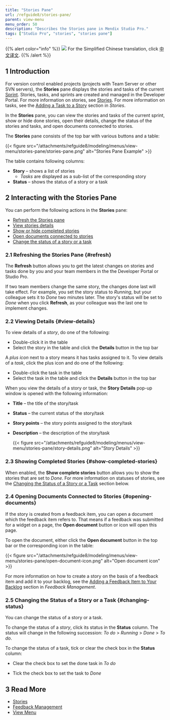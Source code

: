 ```yaml
---
title: "Stories Pane"
url: /refguide8/stories-pane/
parent: view-menu
menu_order: 50
description: "Describes the Stories pane in Mendix Studio Pro."
tags: ["Studio Pro", "stories", "stories pane"]
---
```


{{% alert color="info" %}}
<img src="attachments/chinese-translation/china.png" style="display: inline-block; margin: 0" /> For the Simplified Chinese translation, click [中文译文](https://cdn.mendix.tencent-cloud.com/documentation/refguide8/stories-pane.pdf).
{{% /alert %}}

## 1 Introduction 

For version control enabled projects (projects with Team Server or other SVN servers), the **Stories** pane displays the stories and tasks of the current [Sprint](/developerportal/collaborate/stories/). Stories, tasks, and sprints are created and managed in the Developer Portal. For more information on stories, see [Stories](/developerportal/collaborate/stories/). For more information on tasks, see the [Adding a Task to a Story](/developerportal/collaborate/stories/#adding-task) section in *Stories*. 

In the **Stories** pane, you can view the stories and tasks of the current sprint, show or hide done stories, open their details, change the status of the stories and tasks, and open documents connected to stories. 

The **Stories** pane consists of the top bar with various buttons and a table:

{{< figure src="/attachments/refguide8/modeling/menus/view-menu/stories-pane/stories-pane.png" alt="Stories Pane Example" >}}

The table contains following columns:

* **Story** – shows a list of stories   
  * *Tasks* are displayed as a sub-list of the corresponding story
* **Status** – shows the status of a story or a task 

## 2 Interacting with the Stories Pane

You can perform the following actions in the **Stories** pane:

* [Refresh the Stories pane](#refresh)
* [View stories details](#view-details)
* [Show or hide completed stories](#show-completed-stories)
* [Open documents connected to stories](#opening-documents)
* [Change the status of a story or a task](#changing-status) 

### 2.1 Refreshing the Stories Pane {#refresh}

The **Refresh** button allows you to get the latest changes on stories and tasks done by you and your team members in the the Developer Portal or Studio Pro. 

If two team members change the same story, the changes done last will take effect. For example, you set the story status to *Running*, but your colleague sets it to *Done* two minutes later. The story's status will be set to *Done* when you click **Refresh**, as your colleague was the last one to implement changes. 

### 2.2 Viewing Details {#view-details}

To view details of a *story*, do one of the following: 

* Double-click it in the table
* Select the story in the table and click the **Details** button in the top bar 

A *plus icon* next to a story means it has tasks assigned to it. To view details of a *task*, click the plus icon and do one of the following:

* Double-click the task in the table
* Select the task in the table and click the **Details** button in the top bar

When you view the details of a story or task, the **Story Details** pop-up window is opened with the following information:

* **Title** – the title of the story/task

* **Status** – the current status of the story/task

* **Story points** – the story points assigned to the story/task 

* **Description** – the description of the story/task

    {{< figure src="/attachments/refguide8/modeling/menus/view-menu/stories-pane/story-details.png" alt="Story Details" >}}

### 2.3 Showing Completed Stories {#show-completed-stories}

When enabled, the **Show complete stories** button allows you to show the stories that are set to *Done*. For more information on statuses of stories, see the [Changing the Status of a Story or a Task](#changing-status) section below.

### 2.4 Opening Documents Connected to Stories {#opening-documents}

If the story is created from a feedback item, you can open a document which the feedback item refers to. That means if a feedback was submitted for a widget on a page, the **Open document** button or icon will open this page. 

To open the document, either click the **Open document** button in the top bar or the corresponding icon in the table:

{{< figure src="/attachments/refguide8/modeling/menus/view-menu/stories-pane/open-document-icon.png" alt="Open document icon" >}}

For more information on how to create a story on the basis of a feedback item and add it to your backlog, see the [Adding a Feedback Item to Your Backlog](/developerportal/collaborate/feedback/#adding) section in *Feedback Management*.

### 2.5 Changing the Status of a Story or a Task {#changing-status}

You can change the status of a story or a task.

To change the status of a *story*, click its status in the **Status** column. The status will change in the following succession:  *To do* > *Running* > *Done* > *To do*. 

To change the status of a task, tick or clear the check box in the **Status** column:

* Clear the check box to set the done task in *To do*

* Tick the check box to set the task to *Done*

##  3 Read More

* [Stories](/developerportal/collaborate/stories/)
* [Feedback Management](/developerportal/collaborate/feedback/)
* [View Menu](/refguide8/view-menu/)
